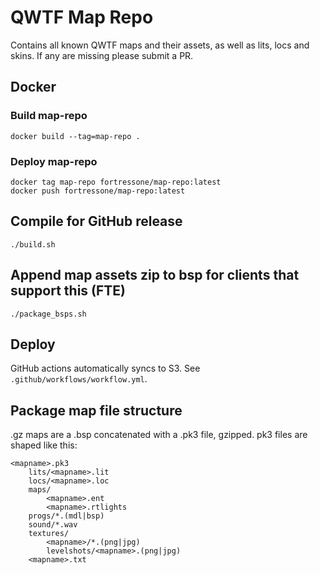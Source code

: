 # QWTF Map Repo

Contains all known QWTF maps and their assets, as well as lits, locs and skins. If any are missing please submit a PR.


## Docker

### Build map-repo

```
docker build --tag=map-repo .
```


### Deploy map-repo

```
docker tag map-repo fortressone/map-repo:latest
docker push fortressone/map-repo:latest
```


## Compile for GitHub release

```
./build.sh
```


## Append map assets zip to bsp for clients that support this (FTE)

```
./package_bsps.sh
```


## Deploy

GitHub actions automatically syncs to S3. See `.github/workflows/workflow.yml`.


## Package map file structure

.gz maps are a .bsp concatenated with a .pk3 file, gzipped. pk3 files are shaped like this:

```
<mapname>.pk3
	lits/<mapname>.lit
	locs/<mapname>.loc
	maps/
		<mapname>.ent
		<mapname>.rtlights
	progs/*.(mdl|bsp)
	sound/*.wav
	textures/
		<mapname>/*.(png|jpg)
		levelshots/<mapname>.(png|jpg)
    <mapname>.txt
```
